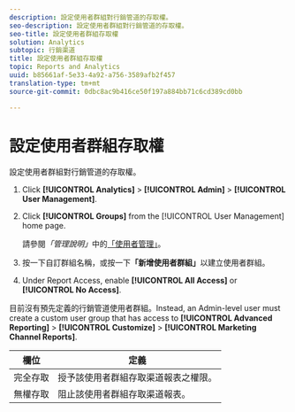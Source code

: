 ```yaml
---
description: 設定使用者群組對行銷管道的存取權。
seo-description: 設定使用者群組對行銷管道的存取權。
seo-title: 設定使用者群組存取權
solution: Analytics
subtopic: 行銷渠道
title: 設定使用者群組存取權
topic: Reports and Analytics
uuid: b85661af-5e33-4a92-a756-3589afb2f457
translation-type: tm+mt
source-git-commit: 0dbc8ac9b416ce50f197a884bb71c6cd389cd0bb

---
```



# 設定使用者群組存取權

設定使用者群組對行銷管道的存取權。

1. Click **[!UICONTROL Analytics]** &gt; **[!UICONTROL Admin]** &gt; **[!UICONTROL User Management]**.
1. Click **[!UICONTROL Groups]** from the [!UICONTROL User Management] home page.

   請參閱&#x200B;*「管理說明」*&#x200B;中的[「使用者管理」](https://marketing.adobe.com/resources/help/en_US/reference/user_management.html)。

1. 按一下自訂群組名稱，或按一下&#x200B;**「新增使用者群組」**&#x200B;以建立使用者群組。
1. Under Report Access, enable **[!UICONTROL All Access]** or **[!UICONTROL No Access]**.

目前沒有預先定義的行銷管道使用者群組。Instead, an Admin-level user must create a custom user group that has access to **[!UICONTROL Advanced Reporting]** &gt; **[!UICONTROL Customize]** &gt; **[!UICONTROL Marketing Channel Reports]**.

| 欄位 | 定義 |
|--- |--- |
| 完全存取 | 授予該使用者群組存取渠道報表之權限。 |
| 無權存取 | 阻止該使用者群組存取渠道報表。 |

